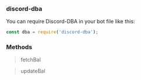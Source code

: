 ### discord-dba
You can require Discord-DBA in your bot file like this:
```js
const dba = require('discord-dba');
```
### Methods
> fetchBal

> updateBal
